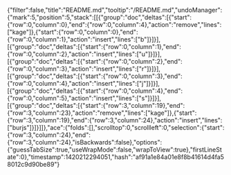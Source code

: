 {"filter":false,"title":"README.md","tooltip":"/README.md","undoManager":{"mark":5,"position":5,"stack":[[{"group":"doc","deltas":[{"start":{"row":0,"column":0},"end":{"row":0,"column":4},"action":"remove","lines":["kage"]},{"start":{"row":0,"column":0},"end":{"row":0,"column":1},"action":"insert","lines":["b"]}]}],[{"group":"doc","deltas":[{"start":{"row":0,"column":1},"end":{"row":0,"column":2},"action":"insert","lines":["u"]}]}],[{"group":"doc","deltas":[{"start":{"row":0,"column":2},"end":{"row":0,"column":3},"action":"insert","lines":["r"]}]}],[{"group":"doc","deltas":[{"start":{"row":0,"column":3},"end":{"row":0,"column":4},"action":"insert","lines":["j"]}]}],[{"group":"doc","deltas":[{"start":{"row":0,"column":4},"end":{"row":0,"column":5},"action":"insert","lines":["s"]}]}],[{"group":"doc","deltas":[{"start":{"row":3,"column":19},"end":{"row":3,"column":23},"action":"remove","lines":["kage"]},{"start":{"row":3,"column":19},"end":{"row":3,"column":24},"action":"insert","lines":["burjs"]}]}]]},"ace":{"folds":[],"scrolltop":0,"scrollleft":0,"selection":{"start":{"row":3,"column":24},"end":{"row":3,"column":24},"isBackwards":false},"options":{"guessTabSize":true,"useWrapMode":false,"wrapToView":true},"firstLineState":0},"timestamp":1420212294051,"hash":"af91a1e84a01e8f8b41614d4fa58012c9d90be89"}